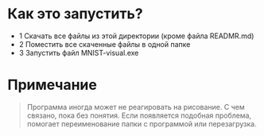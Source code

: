 # Как это запустить?
- 1 Скачать все файлы из этой директории (кроме файла READMR.md)
- 2 Поместить все скаченные файлы в одной папке
- 3 Запустить файл MNIST-visual.exe

# Примечание
> Программа иногда может не реагировать на рисование. С чем связано, пока без понятия. Если появляется подобная проблема, помогает переименование папки с программой или перезагрузка.
